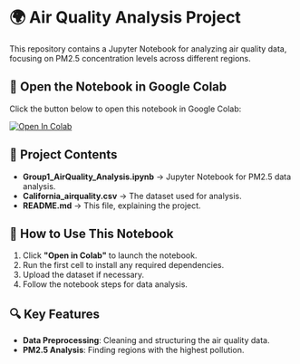 # 🌍 Air Quality Analysis Project

This repository contains a Jupyter Notebook for analyzing air quality data, focusing on PM2.5 concentration levels across different regions.

## 🚀 Open the Notebook in Google Colab
Click the button below to open this notebook in Google Colab:

[![Open In Colab](https://colab.research.google.com/assets/colab-badge.svg)](https://colab.research.google.com/github/MaryamAliAljallaf/California-Air-Quality-2020-Analysis/blob/main/Group1_AirQuality_Analysis.ipynb)

## 📂 Project Contents
- **Group1_AirQuality_Analysis.ipynb** → Jupyter Notebook for PM2.5 data analysis.
- **California_airquality.csv** → The dataset used for analysis.
- **README.md** → This file, explaining the project.

## 📖 How to Use This Notebook
1. Click **"Open in Colab"** to launch the notebook.
2. Run the first cell to install any required dependencies.
3. Upload the dataset if necessary.
4. Follow the notebook steps for data analysis.

## 🔍 Key Features
- **Data Preprocessing**: Cleaning and structuring the air quality data.
- **PM2.5 Analysis**: Finding regions with the highest pollution.
